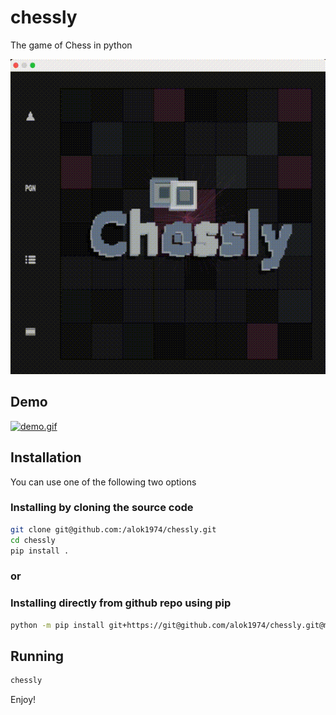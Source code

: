# chessly

The game of Chess in python

![chessly.gif](chessly.gif)

## Demo

[![demo.gif](demo.gif)](https://youtu.be/sE_knceX_E4)

## Installation

You can use one of the following two options

### Installing by cloning the source code

```bash
git clone git@github.com:/alok1974/chessly.git
cd chessly
pip install .
```

### or

### Installing directly from github repo using pip

```bash
python -m pip install git+https://git@github.com/alok1974/chessly.git@master#egg=chessly
```

## Running

```bash
chessly
```

Enjoy!
